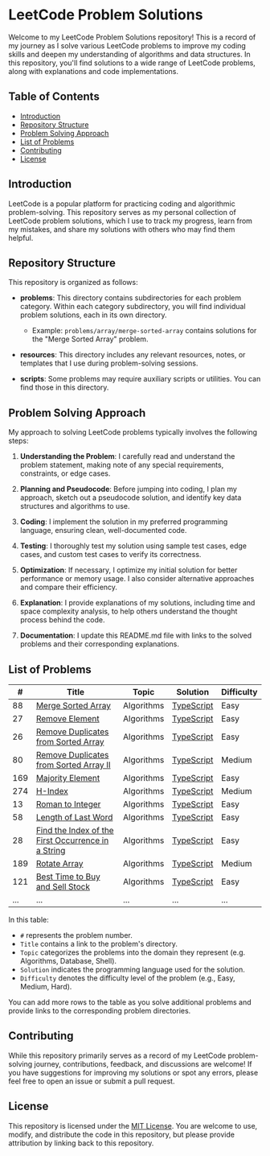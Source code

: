 # LeetCode Problem Solutions

Welcome to my LeetCode Problem Solutions repository! This is a record of my journey as I solve various LeetCode problems to improve my coding skills and deepen my understanding of algorithms and data structures. In this repository, you'll find solutions to a wide range of LeetCode problems, along with explanations and code implementations.

## Table of Contents

- [Introduction](#introduction)
- [Repository Structure](#repository-structure)
- [Problem Solving Approach](#problem-solving-approach)
- [List of Problems](#list-of-problems)
- [Contributing](#contributing)
- [License](#license)

## Introduction

LeetCode is a popular platform for practicing coding and algorithmic problem-solving. This repository serves as my personal collection of LeetCode problem solutions, which I use to track my progress, learn from my mistakes, and share my solutions with others who may find them helpful.

## Repository Structure

This repository is organized as follows:

- **problems**: This directory contains subdirectories for each problem category. Within each category subdirectory, you will find individual problem solutions, each in its own directory.

  - Example: `problems/array/merge-sorted-array` contains solutions for the "Merge Sorted Array" problem.

- **resources**: This directory includes any relevant resources, notes, or templates that I use during problem-solving sessions.

- **scripts**: Some problems may require auxiliary scripts or utilities. You can find those in this directory.

## Problem Solving Approach

My approach to solving LeetCode problems typically involves the following steps:

1. **Understanding the Problem**: I carefully read and understand the problem statement, making note of any special requirements, constraints, or edge cases.

2. **Planning and Pseudocode**: Before jumping into coding, I plan my approach, sketch out a pseudocode solution, and identify key data structures and algorithms to use.

3. **Coding**: I implement the solution in my preferred programming language, ensuring clean, well-documented code.

4. **Testing**: I thoroughly test my solution using sample test cases, edge cases, and custom test cases to verify its correctness.

5. **Optimization**: If necessary, I optimize my initial solution for better performance or memory usage. I also consider alternative approaches and compare their efficiency.

6. **Explanation**: I provide explanations of my solutions, including time and space complexity analysis, to help others understand the thought process behind the code.

7. **Documentation**: I update this README.md file with links to the solved problems and their corresponding explanations.

## List of Problems

| #   | Title                                                                                                                                   | Topic      | Solution                                                                                                                   | Difficulty |
| --- | --------------------------------------------------------------------------------------------------------------------------------------- | ---------- | -------------------------------------------------------------------------------------------------------------------------- | ---------- |
| 88  | [Merge Sorted Array](https://leetcode.com/problems/merge-sorted-array/)                                                                 | Algorithms | [TypeScript](./problems/algorithms/mergeSortedArray/MergeSortedArray.ts)                                                   | Easy       |
| 27  | [Remove Element](https://leetcode.com/problems/remove-element/)                                                                         | Algorithms | [TypeScript](./problems/algorithms/removeElement/RemoveElement.ts)                                                         | Easy       |
| 26  | [Remove Duplicates from Sorted Array](https://leetcode.com/problems/remove-duplicates-from-sorted-array/)                               | Algorithms | [TypeScript](./problems/algorithms/removeDuplicatesFromSortedArray/RemoveDuplicatesFromSortedArray.ts)                     | Easy       |
| 80  | [Remove Duplicates from Sorted Array II](https://leetcode.com/problems/remove-duplicates-from-sorted-array-ii/)                         | Algorithms | [TypeScript](./problems/algorithms/removeDuplicatesFromSortedArrayIi/RemoveDuplicatesFromSortedArrayIi.ts)                 | Medium     |
| 169 | [Majority Element](https://leetcode.com/problems/majority-element/)                                                                     | Algorithms | [TypeScript](./problems/algorithms/majorityElement/MajorityElement.ts)                                                     | Easy       |
| 274 | [H-Index](https://leetcode.com/problems/h-index/)                                                                                       | Algorithms | [TypeScript](./problems/algorithms/hIndex/HIndex.ts)                                                                       | Medium     |
| 13  | [Roman to Integer](https://leetcode.com/problems/roman-to-integer/)                                                                     | Algorithms | [TypeScript](./problems/algorithms/romanToInteger/RomanToInteger.ts)                                                       | Easy       |
| 58  | [Length of Last Word](https://leetcode.com/problems/length-of-last-word/)                                                               | Algorithms | [TypeScript](./problems/algorithms/lengthOfLastWord/LengthOfLastWord.ts)                                                   | Easy       |
| 28  | [Find the Index of the First Occurrence in a String](https://leetcode.com/problems/find-the-index-of-the-first-occurrence-in-a-string/) | Algorithms | [TypeScript](./problems/algorithms/findTheIndexOfTheFirstOccurrenceInAString/FindTheIndexOfTheFirstOccurrenceInAString.ts) | Easy       |
| 189 | [Rotate Array](https://leetcode.com/problems/rotate-array/)                                                                             | Algorithms | [TypeScript](./problems/algorithms/rotateArray/RotateArray.ts)                                                             | Medium     |
| 121 | [Best Time to Buy and Sell Stock](https://leetcode.com/problems/best-time-to-buy-and-sell-stock/)                                       | Algorithms | [TypeScript](./problems/algorithms/bestTimeToBuyAndSellStock/BestTimeToBuyAndSellStock.ts)                                 | Easy       |
| ... | ...                                                                                                                                     | ...        | ...                                                                                                                        | ...        |

In this table:

- `#` represents the problem number.
- `Title` contains a link to the problem's directory.
- `Topic` categorizes the problems into the domain they represent (e.g. Algorithms, Database, Shell).
- `Solution` indicates the programming language used for the solution.
- `Difficulty` denotes the difficulty level of the problem (e.g., Easy, Medium, Hard).

You can add more rows to the table as you solve additional problems and provide links to the corresponding problem directories.

## Contributing

While this repository primarily serves as a record of my LeetCode problem-solving journey, contributions, feedback, and discussions are welcome! If you have suggestions for improving my solutions or spot any errors, please feel free to open an issue or submit a pull request.

## License

This repository is licensed under the [MIT License](LICENSE). You are welcome to use, modify, and distribute the code in this repository, but please provide attribution by linking back to this repository.
